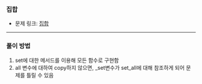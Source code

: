 ### 집합
- 문제 링크: [집합]('https://www.acmicpc.net/problem/11723')
---
### 풀이 방법
1. set에 대한 메서드를 이용해 모든 함수로 구현함
2. all 변수에 대하여 copy하지 않으면, _set변수가 set_all에 대해 참조하게 되어 문제를 틀릴 수 있음